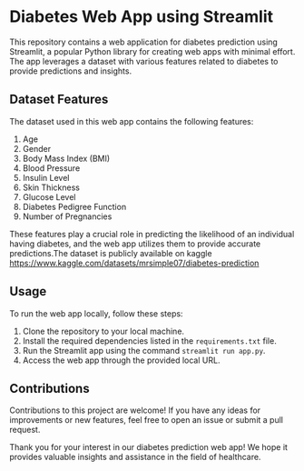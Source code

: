 
# Diabetes Web App using Streamlit

This repository contains a web application for diabetes prediction using Streamlit, a popular Python library for creating web apps with minimal effort. The app leverages a dataset with various features related to diabetes to provide predictions and insights.

## Dataset Features

The dataset used in this web app contains the following features:

1. Age
2. Gender
3. Body Mass Index (BMI)
4. Blood Pressure
5. Insulin Level
6. Skin Thickness
7. Glucose Level
8. Diabetes Pedigree Function
9. Number of Pregnancies

These features play a crucial role in predicting the likelihood of an individual having diabetes, and the web app utilizes them to provide accurate predictions.The dataset is publicly available on kaggle https://www.kaggle.com/datasets/mrsimple07/diabetes-prediction

## Usage

To run the web app locally, follow these steps:

1. Clone the repository to your local machine.
2. Install the required dependencies listed in the `requirements.txt` file.
3. Run the Streamlit app using the command `streamlit run app.py`.
4. Access the web app through the provided local URL.

## Contributions

Contributions to this project are welcome! If you have any ideas for improvements or new features, feel free to open an issue or submit a pull request.

Thank you for your interest in our diabetes prediction web app! We hope it provides valuable insights and assistance in the field of healthcare.



